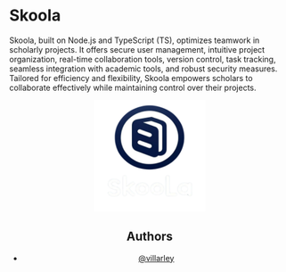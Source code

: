 
# Skoola

Skoola, built on Node.js and TypeScript (TS), optimizes teamwork in scholarly projects. It offers secure user management, intuitive project organization, real-time collaboration tools, version control, task tracking, seamless integration with academic tools, and robust security measures. Tailored for efficiency and flexibility, Skoola empowers scholars to collaborate effectively while maintaining control over their projects.

<div align="center" >
  <img src="/SKOOLAL.png" height="200px" width="200px"/>
<div/>


## Authors

- [@villarley](https://www.github.com/villarley)

